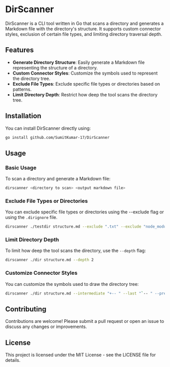 # DirScanner

DirScanner is a CLI tool written in Go that scans a directory and generates a Markdown file with the directory's structure. It supports custom connector styles, exclusion of certain file types, and limiting directory traversal depth.

## Features

- **Generate Directory Structure**: Easily generate a Markdown file representing the structure of a directory.
- **Custom Connector Styles**: Customize the symbols used to represent the directory tree.
- **Exclude File Types**: Exclude specific file types or directories based on patterns.
- **Limit Directory Depth**: Restrict how deep the tool scans the directory tree.

## Installation

You can install DirScanner directly using:

```sh
go install github.com/SumitKumar-17/DirScanner
```

## Usage

### Basic Usage

To scan a directory and generate a Markdown file:

```sh
dirscanner <directory to scan> <output markdown file>
```

### Exclude File Types or Directories

You can exclude specific file types or directories using the --exclude flag or using the `.dirignore` file.

```sh
dirscanner ./testdir structure.md --exclude ".txt" --exclude "node_modules"

```

### Limit Directory Depth

To limit how deep the tool scans the directory, use the `--depth` flag:

```sh
dirscanner ./dir structure.md --depth 2
```

### Customize Connector Styles

You can customize the symbols used to draw the directory tree:

```sh
dirscanner ./dir structure.md --intermediate "+-- " --last "`-- " --prefix "    " --branch "|   "
```

## Contributing

Contributions are welcome! Please submit a pull request or open an issue to discuss any changes or improvements.

## License

This project is licensed under the MIT License - see the LICENSE file for details.
